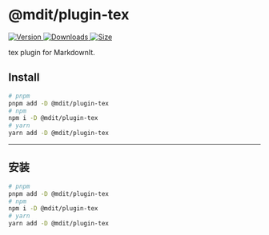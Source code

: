 # @mdit/plugin-tex

[![Version](https://img.shields.io/npm/v/@mdit/plugin-tex.svg?style=flat-square&logo=npm) ![Downloads](https://img.shields.io/npm/dm/@mdit/plugin-tex.svg?style=flat-square&logo=npm) ![Size](https://img.shields.io/bundlephobia/min/@mdit/plugin-tex?style=flat-square&logo=npm)](https://www.npmjs.com/package/@mdit/plugin-tex)

tex plugin for MarkdownIt.

## Install

```bash
# pnpm
pnpm add -D @mdit/plugin-tex
# npm
npm i -D @mdit/plugin-tex
# yarn
yarn add -D @mdit/plugin-tex
```

---

## 安装

```bash
# pnpm
pnpm add -D @mdit/plugin-tex
# npm
npm i -D @mdit/plugin-tex
# yarn
yarn add -D @mdit/plugin-tex
```
